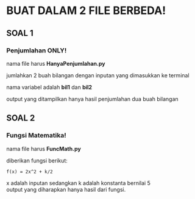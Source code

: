 # BUAT DALAM 2 FILE BERBEDA!

## SOAL 1 
### Penjumlahan ONLY!
<p>nama file harus <b>HanyaPenjumlahan.py</b></p>
<p>jumlahkan 2 buah bilangan dengan inputan yang dimasukkan ke terminal</p>
<p>nama variabel adalah <b>bil1</b> dan <b>bil2</b></p>
<p>output yang ditampilkan hanya hasil penjumlahan dua buah bilangan </p>

## SOAL 2
### Fungsi Matematika!
<p>nama file harus <b>FuncMath.py</b></p>
<p>diberikan fungsi berikut: </p>


`f(x) = 2x^2 + k/2`

<p>x adalah inputan sedangkan k adalah konstanta bernilai 5 <br>output yang diharapkan hanya hasil dari fungsi.</p>
